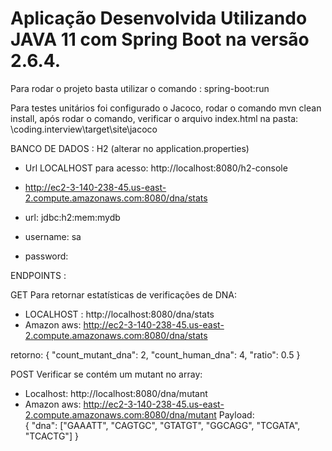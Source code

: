# Aplicação Desenvolvida Utilizando JAVA 11 com Spring Boot na versão 2.6.4.

Para rodar o projeto basta utilizar o comando : spring-boot:run

Para testes unitários foi configurado o Jacoco, rodar o comando mvn clean install, após rodar o comando, verificar o arquivo index.html na
pasta: \coding.interview\target\site\jacoco

BANCO DE DADOS : H2 (alterar no application.properties) 

   - Url LOCALHOST para acesso: http://localhost:8080/h2-console  
   - http://ec2-3-140-238-45.us-east-2.compute.amazonaws.com:8080/dna/stats
  
   - url: jdbc:h2:mem:mydb
   - username: sa
   - password:
   


ENDPOINTS :

GET Para retornar estatísticas de verificações de DNA:

  - LOCALHOST : http://localhost:8080/dna/stats
  - Amazon aws: http://ec2-3-140-238-45.us-east-2.compute.amazonaws.com:8080/dna/stats

retorno: {
          "count_mutant_dna": 2,
          "count_human_dna": 4,
          "ratio": 0.5
          }

POST Verificar se contém um mutant no array:

  - Localhost:  http://localhost:8080/dna/mutant 
  - Amazon aws: http://ec2-3-140-238-45.us-east-2.compute.amazonaws.com:8080/dna/mutant
Payload:  
  {
    "dna": ["GAAATT", "CAGTGC", "GTATGT", "GGCAGG", "TCGATA", "TCACTG"]
  }



